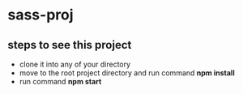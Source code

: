 # sass-proj

## steps to see this project
   * clone it into any of your directory
   * move to the root project directory and run command **npm install**
   * run command **npm start**
